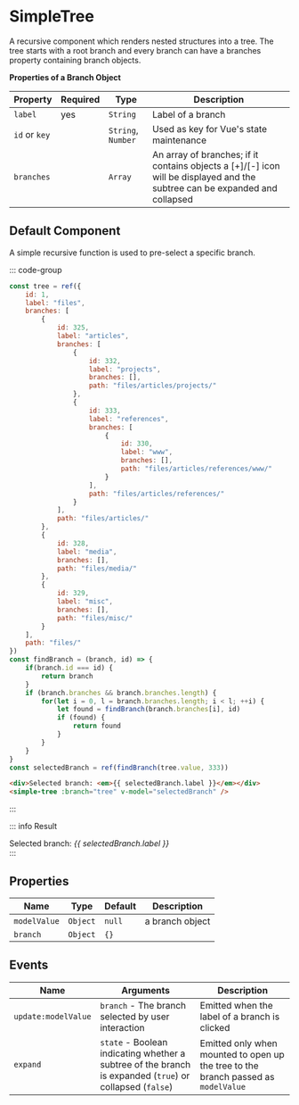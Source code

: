 <script setup>
    import SimpleTree from "../src/components/simple-tree.vue"
    import { computed, ref } from "vue"

    const tree = ref({
        id: 1,
        label: "files",
        branches: [
            {
                id: 325,
                label: "articles",
                branches: [
                    {
                        id: 332,
                        label: "projects",
                        branches: [],
                        path: "files/articles/projects/"
                    },
                    {
                        id: 333,
                        label: "references",
                        branches: [
                            {
                                id: 330,
                                label: "www",
                                branches: [],
                                path: "files/articles/references/www/"
                            }
                        ],
                        path: "files/articles/references/"
                    }
                ],
                path: "files/articles/"
            },
            {
                id: 328,
                label: "media",
                branches: [],
                path: "files/media/"
            },
            {
                id: 329,
                label: "misc",
                branches: [],
                path: "files/misc/"
            }
        ],
        path: "files/"
    })
    const findBranch = (branch, id) => {
        if(branch.id === id) {
            return branch
        }
        if (branch.branches && branch.branches.length) {
            for(let i = 0, l = branch.branches.length; i < l; ++i) {
                let found = findBranch(branch.branches[i], id) 
                if (found) {
                    return found
                }
            }
        }
    }
    const selectedBranch = ref(findBranch(tree.value, 333))
</script>

# SimpleTree

A recursive component which renders nested structures into a tree. The tree starts with a root branch and every branch can have a branches property containing branch objects.

**Properties of a Branch Object**

| Property           | Required | Type               | Description                                                                                                                 |
|--------------------|----------|--------------------|-----------------------------------------------------------------------------------------------------------------------------|
| `label`            | yes      | `String`           | Label of a branch                                                                                                           |
| `id` or `key`      |          | `String`, `Number` | Used as key for Vue's state maintenance                                                                                     |
| `branches`         |          | `Array`            | An array of branches; if it contains objects a [+]/[-] icon will be displayed and the subtree can be expanded and collapsed |


## Default Component
A simple recursive function is used to pre-select a specific branch.

::: code-group
```js
const tree = ref({
    id: 1,
    label: "files",
    branches: [
        {
            id: 325,
            label: "articles",
            branches: [
                {
                    id: 332,
                    label: "projects",
                    branches: [],
                    path: "files/articles/projects/"
                },
                {
                    id: 333,
                    label: "references",
                    branches: [
                        {
                            id: 330,
                            label: "www",
                            branches: [],
                            path: "files/articles/references/www/"
                        }
                    ],
                    path: "files/articles/references/"
                }
            ],
            path: "files/articles/"
        },
        {
            id: 328,
            label: "media",
            branches: [],
            path: "files/media/"
        },
        {
            id: 329,
            label: "misc",
            branches: [],
            path: "files/misc/"
        }
    ],
    path: "files/"
})
const findBranch = (branch, id) => {
    if(branch.id === id) {
        return branch
    }
    if (branch.branches && branch.branches.length) {
        for(let i = 0, l = branch.branches.length; i < l; ++i) {
            let found = findBranch(branch.branches[i], id)
            if (found) {
                return found
            }
        }
    }
}
const selectedBranch = ref(findBranch(tree.value, 333))
```
```html
<div>Selected branch: <em>{{ selectedBranch.label }}</em></div>
<simple-tree :branch="tree" v-model="selectedBranch" />
```
:::

::: info Result
<div>Selected branch: <em>{{ selectedBranch.label }}</em></div>
<simple-tree :branch="tree" v-model="selectedBranch" />
:::

## Properties
| Name          | Type     | Default | Description     |
|---------------|----------|---------|-----------------|
| `modelValue`  | `Object` | `null`  | a branch object |
| `branch`      | `Object` | `{}`    |                 |

## Events
| Name                | Arguments                                                                                                | Description                                                                        |
|---------------------|----------------------------------------------------------------------------------------------------------|------------------------------------------------------------------------------------|
| `update:modelValue` | `branch` - The branch selected by user interaction                                                       | Emitted when the label of a branch is clicked                                      |
| `expand`            | `state` - Boolean indicating whether a subtree of the branch is expanded (`true`) or collapsed (`false`) | Emitted only when mounted to open up the tree to the branch passed as `modelValue` |
